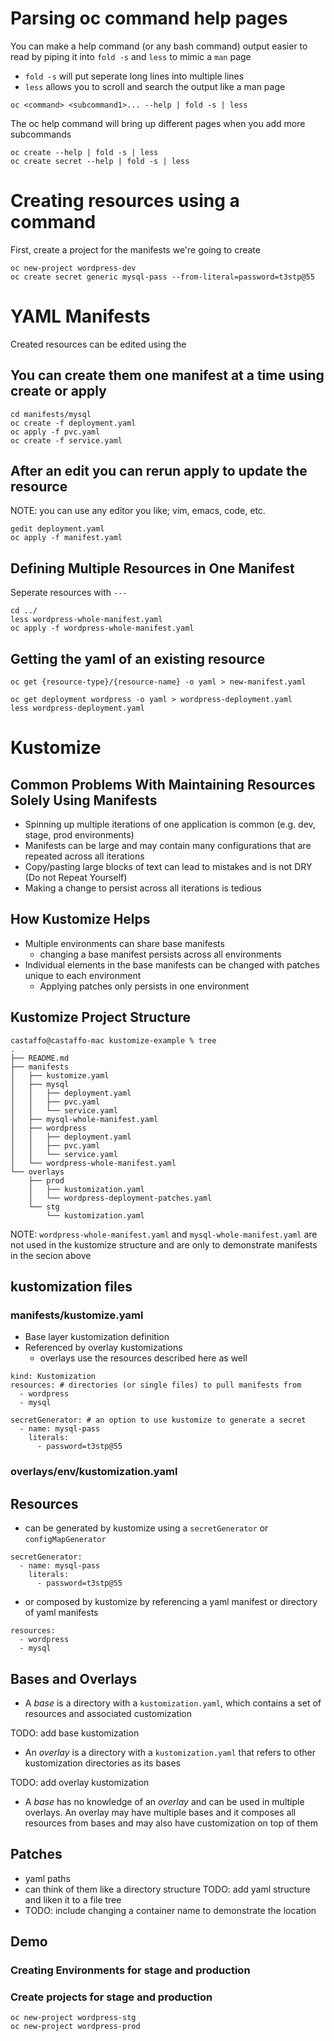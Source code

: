 # Parsing oc command help pages
You can make a help command (or any bash command) output easier to read by piping it into `fold -s` and `less` to mimic a `man` page
- `fold -s` will put seperate long lines into multiple lines
- `less` allows you to scroll and search the output like a man page
```
oc <command> <subcommand1>... --help | fold -s | less
```
<!-- show multiple iterations (oc create, then oc create secret) -->
The oc help command will bring up different pages when you add more subcommands
```
oc create --help | fold -s | less
oc create secret --help | fold -s | less
```
<!-- show navigating less with / search, mention learning to work with less -->

# Creating resources using a command
First, create a project for the manifests we're going to create
```
oc new-project wordpress-dev
oc create secret generic mysql-pass --from-literal=password=t3stp@55
```

# YAML Manifests
<!-- TODO: why yaml manifests -->
Created resources can be edited using the 
## You can create them one manifest at a time using create or apply
```
cd manifests/mysql
oc create -f deployment.yaml
oc apply -f pvc.yaml
oc create -f service.yaml
```

## After an edit you can rerun apply to update the resource
NOTE: you can use any editor you like; vim, emacs, code, etc.
<!-- edit yaml file on prev resource and apply (TODO:verify if this can also be done with create)-->
```
gedit deployment.yaml
oc apply -f manifest.yaml
```

## Defining Multiple Resources in One Manifest
Seperate resources with `---`
```
cd ../
less wordpress-whole-manifest.yaml
oc apply -f wordpress-whole-manifest.yaml
```

## Getting the yaml of an existing resource
```
oc get {resource-type}/{resource-name} -o yaml > new-manifest.yaml
```
```
oc get deployment wordpress -o yaml > wordpress-deployment.yaml
less wordpress-deployment.yaml
```

# Kustomize
<!-- TODO: why kustomize -->
<!-- TODO: can you include files that are in one env and not the other -->
## Common Problems With Maintaining Resources Solely Using Manifests
- Spinning up multiple iterations of one application is common (e.g. dev, stage, prod environments)
- Manifests can be large and may contain many configurations that are repeated across all iterations
- Copy/pasting large blocks of text can lead to mistakes and is not DRY (Do not Repeat Yourself)
- Making a change to persist across all iterations is tedious

## How Kustomize Helps
- Multiple environments can share base manifests
  - changing a base manifest persists across all environments
- Individual elements in the base manifests can be changed with patches unique to each environment
  - Applying patches only persists in one environment

## Kustomize Project Structure
```
castaffo@castaffo-mac kustomize-example % tree                   
.
├── README.md
├── manifests
│   ├── kustomize.yaml
│   ├── mysql
│   │   ├── deployment.yaml
│   │   ├── pvc.yaml
│   │   └── service.yaml
│   ├── mysql-whole-manifest.yaml
│   ├── wordpress
│   │   ├── deployment.yaml
│   │   ├── pvc.yaml
│   │   └── service.yaml
│   └── wordpress-whole-manifest.yaml
└── overlays
    ├── prod
    │   ├── kustomization.yaml
    │   └── wordpress-deployment-patches.yaml
    └── stg
        └── kustomization.yaml
```
NOTE: `wordpress-whole-manifest.yaml` and `mysql-whole-manifest.yaml` are not used in the kustomize structure and are only to demonstrate manifests in the secion above

## kustomization files

### manifests/kustomize.yaml
- Base layer kustomization definition
- Referenced by overlay kustomizations
  - overlays use the resources described here as well
```
kind: Kustomization
resources: # directories (or single files) to pull manifests from
  - wordpress
  - mysql

secretGenerator: # an option to use kustomize to generate a secret
  - name: mysql-pass
    literals:
      - password=t3stp@55
```
### overlays/env/kustomization.yaml

## Resources
- can be generated by kustomize using a `secretGenerator` or `configMapGenerator`
```
secretGenerator:
  - name: mysql-pass
    literals:
      - password=t3stp@55
```
- or composed by kustomize by referencing a yaml manifest or directory of yaml manifests
```
resources:
  - wordpress
  - mysql
```

## Bases and Overlays
- A *base* is a directory with a `kustomization.yaml`, which contains a set of resources and associated customization

TODO: add base kustomization

- An *overlay* is a directory with a `kustomization.yaml` that refers to other kustomization directories as its bases

TODO: add overlay kustomization

- A *base* has no knowledge of an *overlay* and can be used in multiple overlays. An overlay may have multiple bases and it composes all resources from bases and may also have customization on top of them
## Patches
- yaml paths
- can think of them like a directory structure
TODO: add yaml structure and liken it to a file tree
- TODO: include changing a container name to demonstrate the location

## Demo

### Creating Environments for stage and production

### Create projects for stage and production
```
oc new-project wordpress-stg
oc new-project wordpress-prod
```